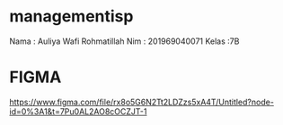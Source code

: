 # managementisp
Nama : Auliya Wafi Rohmatillah
Nim : 201969040071
Kelas :7B


# FIGMA

https://www.figma.com/file/rx8o5G6N2Tt2LDZzs5xA4T/Untitled?node-id=0%3A1&t=7Pu0AL2AO8cOCZJT-1

